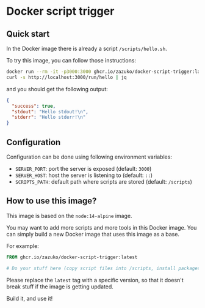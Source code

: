 # Docker script trigger

## Quick start

In the Docker image there is already a script `/scripts/hello.sh`.

To try this image, you can follow those instructions:

```sh
docker run --rm -it -p3000:3000 ghcr.io/zazuko/docker-script-trigger:latest
curl -s http://localhost:3000/run/hello | jq
```

and you should get the following output:

```json
{
  "success": true,
  "stdout": "Hello stdout!\n",
  "stderr": "Hello stderr!\n"
}
```

## Configuration

Configuration can be done using following environment variables:

- `SERVER_PORT`: port the server is exposed (default: `3000`)
- `SERVER_HOST`: host the server is listening to (default: `::`)
- `SCRIPTS_PATH`: default path where scripts are stored (default: `/scripts`)

## How to use this image?

This image is based on the `node:14-alpine` image.

You may want to add more scripts and more tools in this Docker image.
You can simply build a new Docker image that uses this image as a base.

For example:

```Dockerfile
FROM ghcr.io/zazuko/docker-script-trigger:latest

# Do your stuff here (copy script files into /scripts, install packages, …)
```

Please replace the `latest` tag with a specific version, so that it doesn't break stuff if the image is getting updated.

Build it, and use it!
